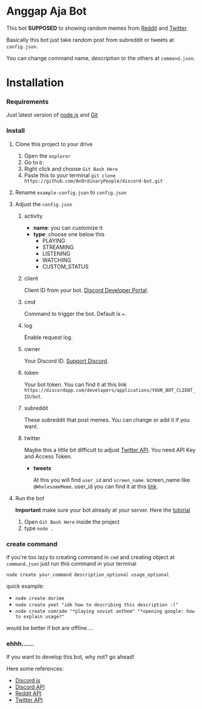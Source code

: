 # Anggap Aja Bot
This bot **SUPPOSED** to showing random memes from [Reddit](https://reddit.com) and [Twitter](https://twitter.com).

Basically this bot just take random post from subreddit or tweets at `config.json`.

You can change command name, description or the others at `command.json`.

# Installation
### Requirements
Just latest version of [node.js](https://nodejs.org/en/download/current/) and [Git](https://git-scm.com/downloads)

### Install
1. Clone this project to your drive
    1. Open the `explorer`
    1. Go to `D:`
    1. Right click and choose `Git Bash Here`
    1. Paste this to your terminal `git clone https://github.com/AnOrdinaryPeople/discord-bot.git`
1. Rename `example-config.json` to `config.json`
1. Adjust the `config.json`
    1. activity
        - **name**: you can customize it
        - **type**: choose one below this
          - PLAYING
          - STREAMING
          - LISTENING
          - WATCHING
          - CUSTOM_STATUS
    1. client
       
       Client ID from your bot. [Discord Developer Portal](https://discordapp.com/developers/applications).
    1. cmd
    
        Command to trigger the bot. Default is `=`.
    1. log
       
       Enable request log.
    1. owner
       
        Your Discord ID. [Support Discord](https://support.discordapp.com/hc/en-us/articles/206346498-Where-can-I-find-my-User-Server-Message-ID-).
    1. token
       
       Your bot token. You can find it at this link `https://discordapp.com/developers/applications/YOUR_BOT_CLIENT_ID/bot`.
    1. subreddit
       
       These subreddit that post memes. You can change or add it if you want.
    1. twitter
       
       Maybe this a little bit difficult to adjust [Twitter API](https://developer.twitter.com). You need API Key and Access Token.
       - **tweets**
         
         At this you will find `user_id` and `screen_name`. screen_name like `@WholesomeMeme`. user_id you can find it at this [link](http://gettwitterid.com).
 1. Run the bot
    
    **Important** make sure your bot already at your server. Here the [tutorial](https://github.com/jagrosh/MusicBot/wiki/Adding-Your-Bot-To-Your-Server)
    1. Open `Git Bash Here` inside the project
    1. type `node .`

### create command
if you're too lazy to creating command in `cmd` and creating object at `command.json` just run this command in your terminal

`node create your_command description_optional usage_optional`

quick example:
- `node create dorime`
- `node create yeet "idk how to describing this description :("`
- `node create comrade "*playing soviet anthem" "*opening google: how to explain usage?"`

would be better if bot are offline....

### ehhh......
If you want to develop this bot, why not? go ahead!

Here some references:
- [Discord.js](https://discordjs.guide)
- [Discord API](https://discordapp.com/developers/docs)
- [Reddit API](https://www.reddit.com/dev/api)
- [Twitter API](https://developer.twitter.com/en/docs)
